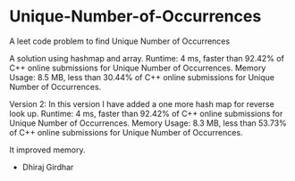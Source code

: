 # Unique-Number-of-Occurrences
A leet code problem to find Unique Number of Occurrences

A solution using hashmap and array.
Runtime: 4 ms, faster than 92.42% of C++ online submissions for Unique Number of Occurrences.
Memory Usage: 8.5 MB, less than 30.44% of C++ online submissions for Unique Number of Occurrences.

Version 2: In this version I have added a one more hash map for reverse look up.
Runtime: 4 ms, faster than 92.42% of C++ online submissions for Unique Number of Occurrences.
Memory Usage: 8.3 MB, less than 53.73% of C++ online submissions for Unique Number of Occurrences.

It improved memory.

- Dhiraj Girdhar
